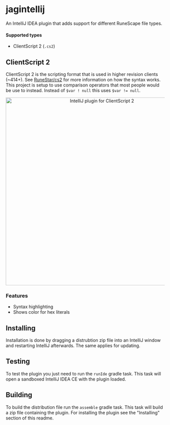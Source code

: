 # jagintellij

An IntelliJ IDEA plugin that adds support for different RuneScape file types.

#### Supported types
- ClientScript 2 (`.cs2`)

## ClientScript 2
ClientScript 2 is the scripting format that is used in higher revision clients 
(~414+). See [RuneStar/cs2](https://github.com/RuneStar/cs2#readme) for more 
information on how the syntax works. This project is setup to use comparison
operators that most people would be use to instead. Instead of `$var ! null`
this uses `$var != null`.

<p align="center">
  <img src="https://gitlab.com/neptune-ps/jagintellig/raw/master/images/cs2.png" 
       width="594" alt="IntelliJ plugin for ClientScript 2"/>
</p>

### Features
- Syntax highlighting
- Shows color for hex literals

## Installing
Installation is done by dragging a distrubtion zip file into an IntelliJ window
and restarting IntelliJ afterwards. The same applies for updating.

## Testing
To test the plugin you just need to run the `runIde` gradle task. This task
will open a sandboxed IntelliJ IDEA CE with the plugin loaded.

## Building
To build the distribution file run the `assemble` gradle task. This task will
build a zip file containing the plugin. For installing the plugin see the 
"Installing" section of this readme.
